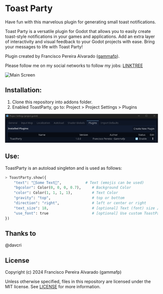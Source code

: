 # Toast Party

Have fun with this marvelous plugin for generating small toast notifications.

Toast Party is a versatile plugin for Godot that allows you to easily create toast-style notifications in your games and applications. Add an extra layer of interactivity and visual feedback to your Godot projects with ease. Bring your messages to life with Toast Party!

Plugin created by Francisco Pereira Alvarado ([gammafp](https://twitter.com/gammafp)).

Please follow me on my social networks to follow my jobs: [LINKTREE](https://linktr.ee/gammafp)

![Main Screen](/no-copy-imgs/example.gif)

## Installation:

1. Clone this repository into addons folder.
2. Enabled ToastParty, go to: Project > Project Settings > Plugins

![Drag Racing](/no-copy-imgs/toast-party-install.png)

## Use:

ToastParty is an autoload singleton and is used as follows:

```python
> ToastParty.show({
    "text": "🥑Some Text🥑",           # Text (emojis can be used)
    "bgcolor": Color(0, 0, 0, 0.7),     # Background Color
    "color": Color(1, 1, 1, 1),         # Text Color
    "gravity": "top",                   # top or bottom
    "direction": "right",               # left or center or right
    "text_size": 18,                    # [optional] Text (font) size // experimental (warning!)
    "use_font": true                    # [optional] Use custom ToastParty font // experimental (warning!)
})
```

## Thanks to 
@davcri

## License

Copyright (c) 2024 Francisco Pereira Alvarado (gammafp)

Unless otherwise specified, files in this repository are licensed under the MIT license. See [LICENSE](LICENSE) for more information.
